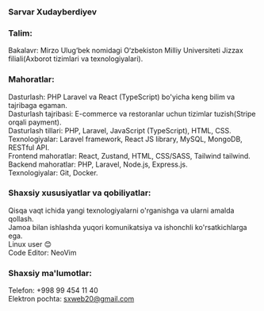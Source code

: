  ### Sarvar Xudayberdiyev

 ### Talim:

Bakalavr: Mirzo Ulug‘bek nomidagi O‘zbekiston Milliy Universiteti Jizzax filiali(Axborot tizimlari va texnologiyalari).


 ### Mahoratlar:

 Dasturlash: PHP Laravel va React (TypeScript) bo'yicha keng bilim va tajribaga egaman. <br />
 Dasturlash tajribasi: E-commerce va restoranlar uchun tizimlar tuzish(Stripe orqali payment).<br />
 Dasturlash tillari: PHP, Laravel, JavaScript (TypeScript), HTML, CSS.<br />
 Texnologiyalar: Laravel framework, React JS library, MySQL, MongoDB, RESTful API.<br />
 Frontend mahoratlar: React, Zustand, HTML, CSS/SASS, Tailwind tailwind.<br />
 Backend mahoratlar: PHP, Laravel, Node.js, Express.js.<br />
 Texnologiyalar: Git, Docker.<br />

 ### Shaxsiy xususiyatlar va qobiliyatlar:

Qisqa vaqt ichida yangi texnologiyalarni o'rganishga va ularni amalda qollash. <br />
Jamoa bilan ishlashda yuqori komunikatsiya va ishonchli ko'rsatkichlarga ega. <br />
Linux user 😊 <br />
Code Editor: NeoVim <br />

 ### Shaxsiy ma'lumotlar:

 Telefon: +998 99 454 11 40 <br />
 Elektron pochta: sxweb20@gmail.com <br />
